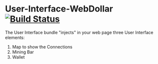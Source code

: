 # User-Interface-WebDollar [![Build Status](https://travis-ci.org/WebDollar/User-Interface-WebDollar.svg)](https://travis-ci.org/WebDollar/User-Interface-WebDollar)

The User Interface bundle "injects" in your web page three User Interface elements:
1. Map to show the Connections
2. Mining Bar
3. Wallet 
